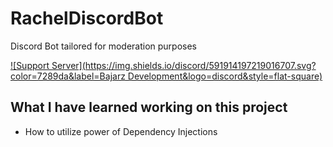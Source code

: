 # RachelDiscordBot
Discord Bot tailored for moderation purposes

[![Support Server](https://img.shields.io/discord/591914197219016707.svg?color=7289da&label=Bajarz Development&logo=discord&style=flat-square)](https://discord.gg/TjCDEQU)

## What I have learned working on this project
- How to utilize power of Dependency Injections
